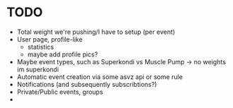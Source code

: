 # TODO

- Total weight we're pushing/I have to setup (per event)
- User page, profile-like
    + statistics
    + maybe add profile pics?
- Maybe event types, such as Superkondi vs Muscle Pump -> no weights im superkondi
- Automatic event creation via some asvz api or some rule
- Notifications (and subsequently subscribtions?)
- Private/Public events, groups
- 
